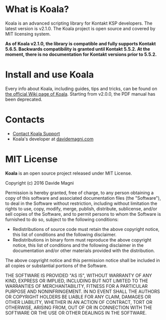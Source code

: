 # What is Koala?
Koala is an advanced scripting library for Kontakt KSP developers.
The latest version is v2.1.0.
The Koala project is open source and covered by MIT licensing system.

**As of Koala v2.1.0, the library is compatible and fully supports Kontakt 5.6.5. Backwards compatibility is granted until Kontakt 5.5.2. At the moment, there is no documentation for Kontakt versions prior to 5.5.2.**


# Install and use Koala
Every info about Koala, including guides, tips and tricks, can be found on [the official Wiki page of Koala](https://github.com/magneto538/Koala/wiki). 
Starting from v2.0.0, the PDF manual has been deprecated.


# Contacts
- [Contact Koala Support](mailto:koala@davidemagni.com)
- Koala's developer at [davidemagni.com](http://davidemagni.com)


# MIT License

**Koala** is an open source project released under MIT License.

Copyright (c) 2016 Davide Magni

Permission is hereby granted, free of charge, to any person obtaining a copy
of this software and associated documentation files (the "Software"), to deal
in the Software without restriction, including without limitation the rights
to use, copy, modify, merge, publish, distribute, sublicense, and/or sell
copies of the Software, and to permit persons to whom the Software is
furnished to do so, subject to the following conditions:

 * Redistributions of source code must retain the above copyright
notice, this list of conditions and the following disclaimer.
 * Redistributions in binary form must reproduce the above
copyright notice, this list of conditions and the following disclaimer
in the documentation and/or other materials provided with the
distribution.

The above copyright notice and this permission notice shall be included in all
copies or substantial portions of the Software.

THE SOFTWARE IS PROVIDED "AS IS", WITHOUT WARRANTY OF ANY KIND, EXPRESS OR
IMPLIED, INCLUDING BUT NOT LIMITED TO THE WARRANTIES OF MERCHANTABILITY,
FITNESS FOR A PARTICULAR PURPOSE AND NONINFRINGEMENT. IN NO EVENT SHALL THE
AUTHORS OR COPYRIGHT HOLDERS BE LIABLE FOR ANY CLAIM, DAMAGES OR OTHER
LIABILITY, WHETHER IN AN ACTION OF CONTRACT, TORT OR OTHERWISE, ARISING FROM,
OUT OF OR IN CONNECTION WITH THE SOFTWARE OR THE USE OR OTHER DEALINGS IN THE
SOFTWARE.


